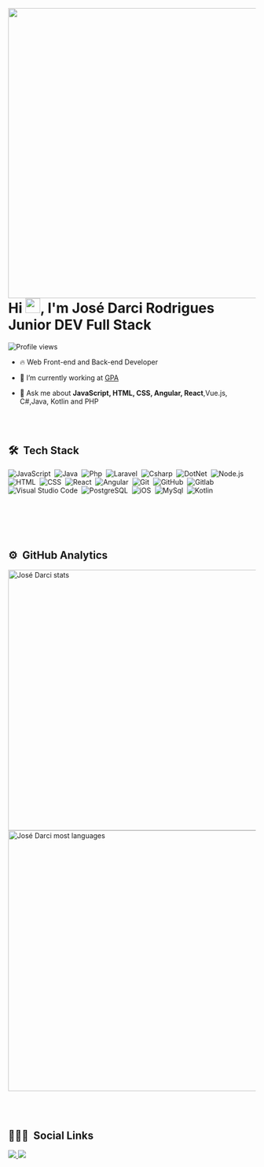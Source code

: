 <img align="right" height="590em" src="https://raw.githubusercontent.com/gist/josedarci/e41cfc3f74035df1ab14c4fa41a1d539/raw/ae8643ad4304dd0b1779068d1a9a8ad35508c46e/Githubcard.svg"/>

<h1 align="left">Hi <img src="https://raw.githubusercontent.com/kaueMarques/kaueMarques/master/hi.gif" width="30px">, I'm José Darci Rodrigues Junior DEV Full Stack</h1>
<p align="left"> <img src="https://komarev.com/ghpvc/?username=josedarci&color=yellow" alt="Profile views" ></p>

- 🔥 Web Front-end and Back-end Developer

- 🔭 I’m currently working at [GPA](https://www.josedarci.com)

- 💬 Ask me about **JavaScript, HTML, CSS, Angular, React**,Vue.js, C#,Java, Kotlin and PHP

<br><br>

## 🛠 &nbsp;Tech Stack

![JavaScript](https://img.shields.io/badge/-JavaScript-05122A?style=flat&logo=javascript)&nbsp;
![Java](https://img.shields.io/badge/-JAVA-05122A?style=flat&logo=java)&nbsp;
![Php](https://img.shields.io/badge/-php-05122A?style=flat&logo=php)&nbsp;
![Laravel](https://img.shields.io/badge/-laravel-05122A?style=flat&logo=laravel)&nbsp;
![Csharp](https://img.shields.io/badge/-csharp-05122A?style=flat&logo=csharp)&nbsp;
![DotNet](https://img.shields.io/badge/-dotnet-05122A?style=flat&logo=dotnet)&nbsp;
![Node.js](https://img.shields.io/badge/-Node.js-05122A?style=flat&logo=node.js)&nbsp;
![HTML](https://img.shields.io/badge/-HTML-05122A?style=flat&logo=HTML5)&nbsp;
![CSS](https://img.shields.io/badge/-CSS-05122A?style=flat&logo=CSS3&logoColor=1572B6)&nbsp;
![React](https://img.shields.io/badge/-React-05122A?style=flat&logo=react)&nbsp;
![Angular](https://img.shields.io/badge/-Angular-05122A?style=flat&logo=angular)&nbsp;
![Git](https://img.shields.io/badge/-Git-05122A?style=flat&logo=git)&nbsp;
![GitHub](https://img.shields.io/badge/-GitHub-05122A?style=flat&logo=github)&nbsp;
![Gitlab](https://img.shields.io/badge/GitLab-330F63?style=flat&logo=gitlab)&nbsp;
![Visual Studio Code](https://img.shields.io/badge/-Visual%20Studio%20Code-05122A?style=flat&logo=visual-studio-code&logoColor=007ACC)&nbsp;
![PostgreSQL](https://img.shields.io/badge/-PostgreSQL-05122A?style=flat&logo=postgresql)&nbsp;
![iOS](https://img.shields.io/badge/-IOS-05122A?style=flat&logo=IOS)&nbsp;
![MySql](https://img.shields.io/badge/-mysql-05122A?style=flat&logo=mysql)&nbsp;
![Kotlin](https://img.shields.io/badge/-Kotlin-05122A?style=flat&logo=kotlin)&nbsp;

<br><br>
<br><br>

## ⚙️ &nbsp;GitHub Analytics

<p align="left">
<img width="530em" src="https://github-readme-stats.vercel.app/api?username=josedarci&show_icons=true&theme=vision-friendly-dark" alt="José Darci stats"/>
<img width="530em" src="https://github-readme-stats.vercel.app/api/top-langs/?username=josedarci&layout=compact&theme=vision-friendly-dark" alt="José Darci most languages"/>
</p>

<br><br>

## 👨🏽‍🦲 &nbsp;Social Links

<div>
<a href="juniorinternet@gmail.com">
    <img src="https://img.shields.io/badge/-Gmail-%23333?style=for-the-badge&logo=gmail&logoColor=white" target="_blank">
</a>
<a href="https://www.linkedin.com/in/josedarci/" target="_blank">
    <img src="https://img.shields.io/badge/-LinkedIn-%230077B5?style=for-the-badge&logo=linkedin&logoColor=white" target="_blank">
</a>
</div>
